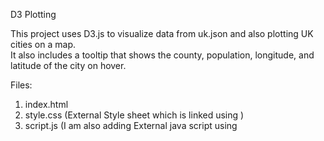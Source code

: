 D3 Plotting 

This project uses D3.js to visualize data from uk.json and also plotting UK cities on a map. <br>
It also includes a tooltip that shows the county, population, longitude, and latitude of the city on hover.

Files:
1. index.html
2. style.css (External Style sheet which is linked using <link rel="stylesheet" type="text/css" href="style.css">)
3. script.js (I am also adding External java script using <script src="script.js">)
4. d3.v4.js is a library for D3   `<script type="text/javascript" src="./d3.v4.js">`


To run the project:

1. Open index.html in Visual Studio.
2. Click "Open with Live Server".


   

The Output will be 

  <img src="https://github.com/YashashTV01/D3assignment/raw/main/ukmap.png" alt="Uk Map" width="200"/>






